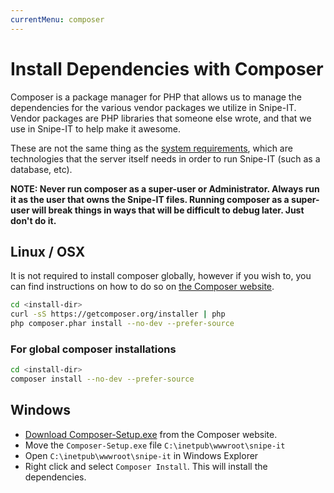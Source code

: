 ```yaml
---
currentMenu: composer
---
```

# Install Dependencies with Composer

Composer is a package manager for PHP that allows us to manage the dependencies for the various vendor packages we utilize in Snipe-IT. Vendor packages are PHP libraries that someone else wrote, and that we use in Snipe-IT to help make it awesome.

These are not the same thing as the [system requirements](../requirements.html), which are technologies that the server itself needs in order to run Snipe-IT (such as a database, etc).

__NOTE: Never run composer as a super-user or Administrator. Always run it as the user that owns the Snipe-IT files. Running composer as a super-user will break things in ways that will be difficult to debug later. Just don't do it.__

## <i class="fa fa-linux"></i> Linux / OSX

It is not required to install composer globally, however if you wish to, you can find instructions on how to do so on [the Composer website](https://getcomposer.org/doc/00-intro.md#globally).

```bash
cd <install-dir>
curl -sS https://getcomposer.org/installer | php
php composer.phar install --no-dev --prefer-source
```

### For global composer installations

```bash
cd <install-dir>
composer install --no-dev --prefer-source
```

## <i class="fa fa-windows"></i> Windows

- [Download Composer-Setup.exe](https://getcomposer.org/Composer-Setup.exe) from the Composer website.
- Move the `Composer-Setup.exe` file `C:\inetpub\wwwroot\snipe-it`
- Open `C:\inetpub\wwwroot\snipe-it` in Windows Explorer
- Right click and select `Composer Install`. This will install the dependencies.
